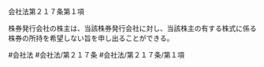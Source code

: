 会社法第２１７条第１項

株券発行会社の株主は、当該株券発行会社に対し、当該株主の有する株式に係る株券の所持を希望しない旨を申し出ることができる。

#会社法
#会社法/第２１７条
#会社法/第２１７条/第１項
